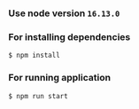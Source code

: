 ### Use node version `16.13.0`
### For installing dependencies
```
$ npm install
```
### For running application
```
$ npm run start
```